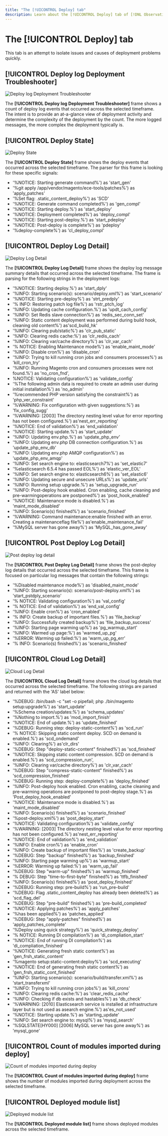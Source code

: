 ```yaml
---
title: "The [!UICONTROL Deploy] tab"
description: Learn about the [!UICONTROL Deploy] tab of [!DNL Observation for Adobe Commerce].
---
```

# The [!UICONTROL Deploy] tab

This tab is an attempt to isolate issues and causes of deployment problems quickly.

## [!UICONTROL Deploy log Deployment Troubleshooter]

![Deploy log Deployment Troubleshooter](../../assets/tools/observation-for-adobe-commerce/deploy-tab-1.jpg)

The **[!UICONTROL Deploy log Deployment Troubleshooter]** frame shows a count of deploy log events that occurred across the selected timeframe. The intent is to provide an at-a-glance view of deployment activity and determine the complexity of the deployment by the count. The more logged messages, the more complex the deployment typically is.

## [!UICONTROL Deploy State]

![Deploy State](../../assets/tools/observation-for-adobe-commerce/deploy-tab-2.jpg)

The **[!UICONTROL Deploy State]** frame shows the deploy events that occurred across the selected timeframe. The parser for this frame is looking for these specific signals:

* '%NOTICE: Starting generate command%') as 'start_gen'
* '%git apply /app/vendor/magento/ece-tools/patches%') as 'apply_patches'
* '%Set flag: .static_content_deploy%') as 'SCD'
* '%NOTICE: Generate command completed%') as 'gen_compl'
* '%NOTICE: Starting deploy.%') as 'start_deploy'
* '%NOTICE: Deployment completed%') as 'deploy_compl'
* '%NOTICE: Starting post-deploy.%') as 'start_pdeploy'
* '%NOTICE: Post-deploy is complete%') as 'pdeploy'
* '%deploy-complete%') as 'cl_deploy_compl'

## [!UICONTROL Deploy Log Detail]

![Deploy Log Detail](../../assets/tools/observation-for-adobe-commerce/deploy-tab-3.jpg)

The **[!UICONTROL Deploy Log Detail]** frame shows the deploy log message summary details that occurred across the selected timeframe. The frame is parsing for the following strings in the deployment logs:

* '%NOTICE: Starting deploy.%') as 'start_dply'
* '%INFO: Starting scenario(s): scenario/deploy.xml%') as 'start_scenario'
* '%NOTICE: Starting pre-deploy%') as 'strt_predply'
* '% INFO: Restoring patch log file%') as 'rstr_ptch_log'
* '%INFO: Updating cache configuration.%') as 'updt_cach_config'
* '%INFO: Set Redis slave connection%') as 'redis_sec_conn_set'
* '%INFO: Static content deployment was performed during build hook, cleaning old
content%') as'scd_build_hk'
* '%INFO: Clearing pub/static%') as 'clr_pub_static'
* '%NFO: Clearing redis cache:%') as 'clr_redis_cach'
* '%INFO: Clearing var/cache directory%') as 'clr_var_cach'
* '% NOTICE: Enabling Maintenance mode%') as 'enable_maint_mode'
* '%INFO: Disable cron%') as 'disable_cron'
* '%INFO: Trying to kill running cron jobs and consumers processes%') as 'kill_cron_try'
* '%INFO: Running Magento cron and consumers processes were not found.%') as
'no_cron_fnd',
* %NOTICE: Validating configuration%') as 'validate_config'
* '%The following admin data is required to create an admin user during initial
installation%') as 'no_admin'
* '%recommended PHP version satisfying the constraint%') as 'php_ver_constraint'
* '%WARNING: Fix configuration with given suggestions:%') as 'fix_config_sugg'
* '%WARNING: [2003] The directory nesting level value for error reporting has not been
configured.%') as'nest_err_reporting'
* '%NOTICE: End of validation%') as 'end_validation'
* '%NOTICE: Starting update.%') as 'start_update'
* '%INFO: Updating env.php.%') as 'update_php_env'
* '%INFO: Updating env.php DB connection configuration.%') as 'update_php_env_db'
* '%INFO: Updating env.php AMQP configuration%') as 'update_php_env_amqp'
* '%INFO: Set search engine to: elasticsearch7%') as 'set_elastic7'
* '%elasticsearch 6.5.4 has passed EOL%') as 'elastic_ver_EOL'
* '%INFO: Set search engine to: elasticsearch6%') as 'set_elastic6'
* '%INFO: Updating secure and unsecure URLs%') as 'update_urls'
* '%INFO: Running setup upgrade.%') as 'setup_upgrade_run'
* '%INFO: Post-deploy hook enabled. Cron enabling, cache cleaning and pre-warmingoperations are postponed%') as 'post_hook_enabled'
* '%NOTICE: Maintenance mode is disabled.%') as 'maint_mode_disabled'
* '%INFO: Scenario(s) finished%') as 'scenario_finished'
* '%WARNING: Command maintenance:enable finished with an error. Creating a maintenanceflag file%') as'enable_maintenance_fail'
* '%MySQL server has gone away%') as 'MySQL_has_gone_away'

## [!UICONTROL Post Deploy Log Detail]

![Post deploy log detail](../../assets/tools/observation-for-adobe-commerce/deploy-tab-4.jpg)

The **[!UICONTROL Post Deploy Log Detail]** frame shows the post-deploy log details that occurred across the selected timeframe. This frame is focused on particular log messages that contain the following strings:

* '%Disabled maintenance mode%') as 'disabled_maint_mode'
* '%INFO: Starting scenario(s): scenario/post-deploy.xml%') as 'start_pstdply_scenario'
* '% NOTICE: Validating configuration%') as 'val_config'
* '% NOTICE: End of validation%') as 'end_val_config'
* '%INFO: Enable cron%') as 'cron_enabled'
* '% INFO: Create backup of important files.%') as 'file_backup'
* '%INFO: Successfully created backup%') as 'file_backup_success'
* '%INFO: Starting page warming up%') as 'pg_warmup_start'
* '%INFO: Warmed up page:%') as 'warmed_up_pg'
* '%ERROR: Warming up failed:%') as 'warm_up_pg_err'
* '% INFO: Scenario(s) finished%') as 'scenario_finished'

## [!UICONTROL Cloud Log Detail]

![Cloud Log Detail](../../assets/tools/observation-for-adobe-commerce/deploy-tab-5.jpg)

The **[!UICONTROL Cloud Log Detail]** frame shows the cloud log details that occurred across the selected timeframe. The following strings are parsed and returned with the 'AS' label below:

* '%DEBUG: /bin/bash -c "set -o pipefail; php ./bin/magento setup:upgrade%') as 'start_update'
* '%Schema creation/updates:%') as 'schema_updates'
* '%Nothing to import.%') as 'mod_import_finish'
* '%NOTICE: End of update.%') as 'update_finished'
* '%DEBUG: Running step: deploy-static-content%') as 'scd_run'
* '% NOTICE: Skipping static content deploy. SCD on demand is enabled.%') as 'scd_ondemand'
* '%INFO: Clearing%') as'clr_dirs'
* '%DEBUG: Step "deploy-static-content" finished%') as 'scd_finished'
* '%NOTICE: Skipping static content compression. SCD on demand is enabled.%') as 'scd_compression_run',
* '%INFO: Clearing var/cache directory%') as 'clr_var_cach'
* '%DEBUG: Step "compress-static-content" finished%') as 'scd_compression_finished'
* '%DEBUG: Running step: deploy-complete%') as 'deploy_finished'
* '%INFO: Post-deploy hook enabled. Cron enabling, cache cleaning and pre-warming
operations are postponed to post-deploy stage.%') as 'Post_deploy_hook_enabled'
* '%NOTICE: Maintenance mode is disabled.%') as 'maint_mode_disabled'
* '%INFO: Scenario(s) finished%') as 'scenario_finished'
* '%post-deploy.xml%') as 'post_deploy_start'
* '%NOTICE: Validating configuration%') as 'validate_config'
* '%WARNING: [2003] The directory nesting level value for error reporting has not been
configured.%') as'nest_err_reporting'
* '%NOTICE: End of validation%') as 'end_validation'
* '%INFO: Enable cron%') as 'enable_cron'
* '%INFO: Create backup of important files%') as 'create_backup'
* '%DEBUG: Step "backup" finished%') as 'backup_finished'
* '%INFO: Starting page warming up%') as 'warmup_start'
* '%ERROR: Warming up failed:%') as 'warm_up_fail'
* '%DEBUG: Step "warm-up" finished%') as 'warmup_finished'
* '% DEBUG: Step "time-to-first-byte" finished%') as 'ttfb_finished'
* '%INFO: Scenario(s) finished%') as 'post_deploy_finished'
* '%DEBUG: Running step: pre-build%') as 'run_pre-build'
* '%DEBUG: Flag .static_content_deploy has already been deleted%') as 'scd_flag_del'
* '%DEBUG: Step "pre-build" finished%') as 'pre-build_completed'
* '%NOTICE: Applying patches%') as 'apply_patches'
* '%has been applied%') as 'patches_applied'
* '%DEBUG: Step "apply-patches" finished%') as 'apply_patches_complete'
* '%Deploy using quick strategy%') as 'quick_strategy_deploy'
* '% NOTICE: Running DI compilation%') as 'di_compliation_start'
* '%NOTICE: End of running DI compilation%') as 'di_compliation_finished'
* '%NOTICE: Generating fresh static content%') as 'gen_frsh_static_content'
* '%magento setup:static-content:deploy%') as 'scd_executing'
* '%NOTICE: End of generating fresh static content%') as 'gen_frsh_static_cont_finished'
* '%INFO: Starting scenario(s): scenario/build/transfer.xml%') as 'start_transferxml'
* '%INFO: Trying to kill running cron jobs%') as 'kill_crons'
* '%INFO: Clearing redis cache:%') as 'clear_redis_cache'
* '%INFO: Checking if db exists and hastables%') as 'db_check'
* '%WARNING: [2010] Elasticsearch service is installed at infrastructure layer but is not
used as asearch engine.%') as'es_not_used'
* '%NOTICE: Starting update.%') as 'starting_update'
* '%INFO: Set search engine to: mysql%') as 'mysql_search'
* '%SQLSTATE[HY000] [2006] MySQL server has gone away%') as 'mysql_gone'

## [!UICONTROL Count of modules imported during deploy]

![Count of modules imported during deploy](../../assets/tools/observation-for-adobe-commerce/deploy-tab-6.jpg)

The **[!UICONTROL Count of modules imported during deploy]** frame shows the number of modules imported during deployment across the selected timeframe. 

## [!UICONTROL Deployed module list]

![Deployed module list](../../assets/tools/observation-for-adobe-commerce/deploy-tab-7.jpg)

The **[!UICONTROL Deployed module list]** frame shows deployed modules across the selected timeframe.

